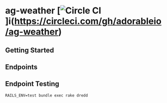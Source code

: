 # ag-weather [![Circle CI](url)]i(https://circleci.com/gh/adorableio/ag-weather)

## Getting Started

## Endpoints

## Endpoint Testing

    RAILS_ENV=test bundle exec rake dredd
